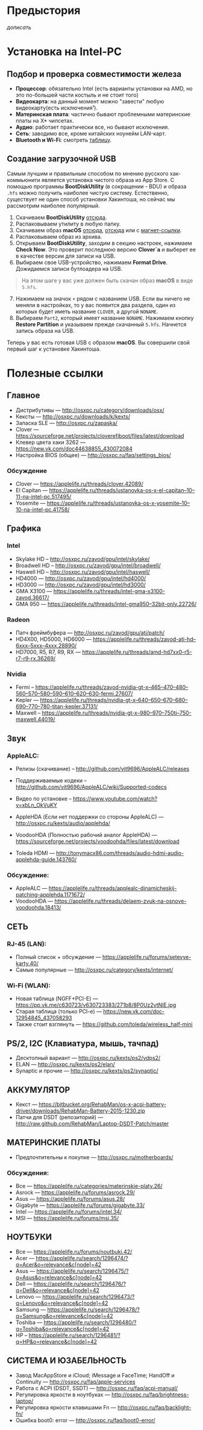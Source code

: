 # Предыстория
*дописать*

# Установка на Intel-PC
## Подбор и проверка совместимости железа
* **Процессор**: обязательно Intel (есть варианты установки на AMD, но это по-большей части костыль и не стоит того)
* **Видеокарта**: на данный момент можно "завести" любую видеокарту(есть исключения¹).
* **Материнская плата**: частично бывают проблемными материнские платы на X* чипсетах.
* **Аудио**: работает практически все, но бывают исключения.
* **Сеть**: заводимо все, кроме китайских ноунейм LAN-карт.
* **Bluetooth и Wi-Fi**: смотреть [таблицу](https://docs.google.com/spreadsheets/d/1Yxlvo-vK_zupMiR1Ua_NZ1X0j6BSXoICCEgB7wvAQsM/edit#gid=0).

## Создание загрузочной USB
Самым лучшим и правильным способом по мнению русского хак-коммьюнити является установка чистого образа из App Store. С помощью программы **BootDiskUtility** (в сокращении - BDU) и образа `.hfs` можно получить наиболее чистую систему. 
Естественно, существует не один способ установки Хакинтоша, но сейчас мы рассмотрим наиболее популярный. 
1. Скачиваем **BootDiskUtility** [отсюда](http://cvad-mac.narod.ru/index/bootdiskutility_exe/0-5).
2. Распаковываем утилиту в любую папку. 
3. Скачиваем образ **macOS** [отсюда](https://mac-ru.net/viewtopic.php?t=41), [отсюда](https://nnmclub.to/forum/viewtopic.php?t=1069291) или с [магнет-ссылки](http://xn--80agpnh5a.tk/#magnet:?dn=BDUOSXDISTR&xt=urn:btih:64125b9f1387632e1b35b8da27eba422f9821d43). 
4. Распаковываем образ из архива.
5. Открываем **BootDiskUtility**, заходим в секцию настроек, нажимаем **Check Now**. Это проверит последнюю версию **Clover`а** и выберет ее в качестве версии для записи на USB. 
6. Выбираем свое USB-устройство, нажимаем **Format Drive**. Дожидаемся записи бутлоадера на USB. 
> На этом шаге у вас уже должен быть скачан образ **macOS** в виде `5.hfs`.  
7. Нажимаем на значок `+` рядом с названием USB. Если вы ничего не меняли в настройках, то у вас появится два раздела, один из которых будет иметь название `CLOVER`, а другой `NONAME`.
8. Выбираем `Part2`, который имеет название `NONAME`. Нажимаем кнопку **Restore Partition** и указываем прежде скачанный `5.hfs`. Начнется запись образа на USB. 

Теперь у вас есть готовая USB с образом **macOS**. Вы совершили свой первый шаг к установке Хакинтоша.






# Полезные ссылки 
## Главное 
* Дистрибутивы — http://osxpc.ru/category/downloads/osx/
* Кексты — http://osxpc.ru/downloads/k/kexts/
* Запаска SLE — http://osxpc.ru/zapaska/
* Clover — https://sourceforge.net/projects/cloverefiboot/files/latest/download
* Клевер цвета хаки 3262 — https://new.vk.com/doc44638855_430072084
* Настройка BIOS (общее) — http://osxpc.ru/faq/settings_bios/
### Обсуждение 
* Clover — https://applelife.ru/threads/clover.42089/
* El Capitan — https://applelife.ru/threads/ustanovka-os-x-el-capitan–10–11-na-intel-pc.517495/
* Yosemite — https://applelife.ru/threads/ustanovka-os-x-yosemite–10–10-na-intel-pc.41758/
## Графика
### Intel
* Skylake HD – http://osxpc.ru/zavod/gpu/intel/skylake/
* Broadwell HD – http://osxpc.ru/zavod/gpu/intel/broadwell/
* Haswell HD – http://osxpc.ru/zavod/gpu/intel/haswell/
* HD4000 — http://osxpc.ru/zavod/gpu/intel/hd4000/
* HD3000 — http://osxpc.ru/zavod/gpu/intel/hd3000/
* GMA X3100 — https://applelife.ru/threads/intel-gma-x3100-zavod.36617/
* GMA 950 — https://applelife.ru/threads/intel-gma950–32bit-only.22726/

### Radeon

* Патч фреймбуфера — http://osxpc.ru/zavod/gpu/ati/patch/
* HD4X00, HD5000, HD6000 — https://applelife.ru/threads/zavod-ati-hd–6xxx–5xxx–4xxx.28890/
* HD7000, R5, R7, R9, RX — https://applelife.ru/threads/amd-hd7xx0-r5-r7-r9-rx.36269/

### Nvidia

* Fermi – https://applelife.ru/threads/zavod-nvidia-gt-x–465–470–480–560–570–580–590–610–620–630-fermi.27607/
* Kepler — https://applelife.ru/threads/nvidia-gt-x–640–650–670–680–690–770–780-titan-kepler.37131/
* Maxwell – https://applelife.ru/threads/nvidia-gt-x–980–970–750ti–750-maxwell.44019/

## Звук
### AppleALC:

* Релизы (скачивание) – http://github.com/vit9696/AppleALC/releases
* Поддерживаемые кодеки – http://github.com/vit9696/AppleALC/wiki/Supported-codecs
* Видео по установке – https://www.youtube.com/watch?v=xbLn_OkVuKY

* AppleHDA (Если нет поддержки со стороны AppleALC) — http://osxpc.ru/kexts/audio/applehda/
* VoodooHDA (Полностью рабочий аналог AppleHDA) — https://sourceforge.net/projects/voodoohda/files/latest/download
* Toleda HDMI — http://tonymacx86.com/threads/audio-hdmi-audio-applehda-guide.143760/

### Обсуждение:

* AppleALC — https://applelife.ru/threads/applealc-dinamicheskij-patching-applehda.1171672/
* VoodooHDA — https://applelife.ru/threads/delaem-zvuk-na-osnove-voodoohda.18413/

## СЕТЬ

### RJ-45 (LAN):

* Полный список + обсуждение — https://applelife.ru/forums/setevye-karty.40/
* Самые популярные — http://osxpc.ru/category/kexts/internet/

### Wi-Fi (WLAN):

* Новая таблица (NGFF+PCI-E) — https://pp.vk.me/c630723/v630723383/271b8/8P0Uz2vtNIE.jpg
* Старая таблица (только PCI-e) — https://new.vk.com/doc-12954845_437058293
* Также стоит взглянуть — https://github.com/toleda/wireless_half-mini

## PS/2, I2C (Клавиатура, мышь, тачпад)

* Десктопный вариант — http://osxpc.ru/kexts/ps2/vdps2/
* ELAN — http://osxpc.ru/kexts/ps2/elan/
* Synaptic и прочие — http://osxpc.ru/kexts/ps2/synaptic/

## АККУМУЛЯТОР

* Кекст — https://bitbucket.org/RehabMan/os-x-acpi-battery-driver/downloads/RehabMan-Battery-2015-1230.zip
* Патчи для DSDT (репозиторий) — http://raw.github.com/RehabMan/Laptop-DSDT-Patch/master

## МАТЕРИНСКИЕ ПЛАТЫ

* Предпочтительны к покупке — http://osxpc.ru/motherboards/

### Обсуждения:

* Все — https://applelife.ru/categories/materinskie-platy.26/
* Asrock — https://applelife.ru/forums/asrock.29/
* Asus — https://applelife.ru/forums/asus.28/
* Gigabyte — https://applelife.ru/forums/gigabyte.33/
* Intel — https://applelife.ru/forums/intel.34/
* MSI — https://applelife.ru/forums/msi.35/

## НОУТБУКИ

* Все — https://applelife.ru/forums/noutbuki.42/
* Acer — https://applelife.ru/search/1296474/?q=Acer&o=relevance&c[node]=42
* Asus — https://applelife.ru/search/1296475/?q=Asus&o=relevance&c[node]=42
* Dell — https://applelife.ru/search/1296476/?q=Dell&o=relevance&c[node]=42
* Lenovo — https://applelife.ru/search/1296473/?q=Lenovo&o=relevance&c[node]=42
* Samsung — https://applelife.ru/search/1296478/?q=Samsung&o=relevance&c[node]=42
* Toshiba — https://applelife.ru/search/1296480/?q=Toshiba&o=relevance&c[node]=42
* HP – https://applelife.ru/search/1296481/?q=HP&o=relevance&c[node]=42

## СИСТЕМА И ЮЗАБЕЛЬНОСТЬ

* Завод MacAppStore и iCloud; iMessage и FaceTime; HandOff и Continuity — http://osxpc.ru/faq/apple-services
* Работа с ACPI (DSDT, SSDT) — http://osxpc.ru/faq/acpi-manual/
* Регулировка яркости в ноутбуках — http://osxpc.ru/faq/brightness-laptop/
* Регулировка яркости клавишами Fn — http://osxpc.ru/faq/backlight-fn/
* Ошибка boot0: error — http://osxpc.ru/faq/boot0-error/
